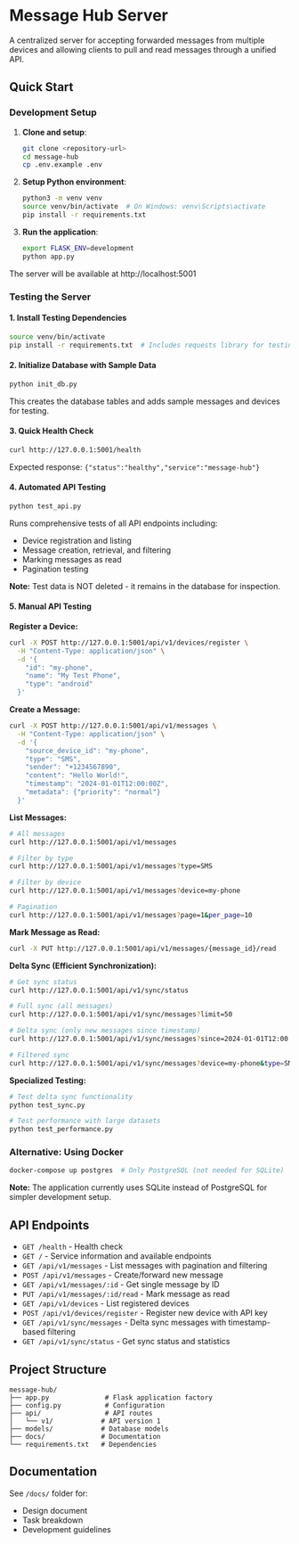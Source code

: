 # Message Hub Server

A centralized server for accepting forwarded messages from multiple devices and allowing clients to pull and read messages through a unified API.

## Quick Start

### Development Setup

1. **Clone and setup**:
   ```bash
   git clone <repository-url>
   cd message-hub
   cp .env.example .env
   ```

2. **Setup Python environment**:
   ```bash
   python3 -m venv venv
   source venv/bin/activate  # On Windows: venv\Scripts\activate
   pip install -r requirements.txt
   ```

3. **Run the application**:
   ```bash
   export FLASK_ENV=development
   python app.py
   ```

The server will be available at http://localhost:5001

### Testing the Server

#### 1. Install Testing Dependencies
```bash
source venv/bin/activate
pip install -r requirements.txt  # Includes requests library for testing
```

#### 2. Initialize Database with Sample Data
```bash
python init_db.py
```
This creates the database tables and adds sample messages and devices for testing.

#### 3. Quick Health Check
```bash
curl http://127.0.0.1:5001/health
```
Expected response: `{"status":"healthy","service":"message-hub"}`

#### 4. Automated API Testing
```bash
python test_api.py
```
Runs comprehensive tests of all API endpoints including:
- Device registration and listing
- Message creation, retrieval, and filtering
- Marking messages as read
- Pagination testing

**Note:** Test data is NOT deleted - it remains in the database for inspection.

#### 5. Manual API Testing

**Register a Device:**
```bash
curl -X POST http://127.0.0.1:5001/api/v1/devices/register \
  -H "Content-Type: application/json" \
  -d '{
    "id": "my-phone",
    "name": "My Test Phone", 
    "type": "android"
  }'
```

**Create a Message:**
```bash
curl -X POST http://127.0.0.1:5001/api/v1/messages \
  -H "Content-Type: application/json" \
  -d '{
    "source_device_id": "my-phone",
    "type": "SMS",
    "sender": "+1234567890",
    "content": "Hello World!",
    "timestamp": "2024-01-01T12:00:00Z",
    "metadata": {"priority": "normal"}
  }'
```

**List Messages:**
```bash
# All messages
curl http://127.0.0.1:5001/api/v1/messages

# Filter by type
curl http://127.0.0.1:5001/api/v1/messages?type=SMS

# Filter by device
curl http://127.0.0.1:5001/api/v1/messages?device=my-phone

# Pagination
curl http://127.0.0.1:5001/api/v1/messages?page=1&per_page=10
```

**Mark Message as Read:**
```bash
curl -X PUT http://127.0.0.1:5001/api/v1/messages/{message_id}/read
```

**Delta Sync (Efficient Synchronization):**
```bash
# Get sync status
curl http://127.0.0.1:5001/api/v1/sync/status

# Full sync (all messages)  
curl http://127.0.0.1:5001/api/v1/sync/messages?limit=50

# Delta sync (only new messages since timestamp)
curl http://127.0.0.1:5001/api/v1/sync/messages?since=2024-01-01T12:00:00Z&limit=50

# Filtered sync
curl http://127.0.0.1:5001/api/v1/sync/messages?device=my-phone&type=SMS&limit=50
```

**Specialized Testing:**
```bash
# Test delta sync functionality
python test_sync.py

# Test performance with large datasets
python test_performance.py
```

### Alternative: Using Docker

```bash
docker-compose up postgres  # Only PostgreSQL (not needed for SQLite)
```

**Note:** The application currently uses SQLite instead of PostgreSQL for simpler development setup.

## API Endpoints

- `GET /health` - Health check
- `GET /` - Service information and available endpoints
- `GET /api/v1/messages` - List messages with pagination and filtering
- `POST /api/v1/messages` - Create/forward new message
- `GET /api/v1/messages/:id` - Get single message by ID
- `PUT /api/v1/messages/:id/read` - Mark message as read
- `GET /api/v1/devices` - List registered devices
- `POST /api/v1/devices/register` - Register new device with API key
- `GET /api/v1/sync/messages` - Delta sync messages with timestamp-based filtering
- `GET /api/v1/sync/status` - Get sync status and statistics

## Project Structure

```
message-hub/
├── app.py              # Flask application factory
├── config.py           # Configuration
├── api/                # API routes
│   └── v1/            # API version 1
├── models/            # Database models
├── docs/              # Documentation
└── requirements.txt   # Dependencies
```

## Documentation

See `/docs/` folder for:
- Design document
- Task breakdown
- Development guidelines